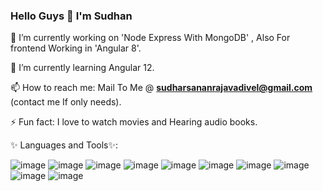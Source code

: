 ### Hello Guys 👋 I'm Sudhan
   
   🔭 I’m currently working on 'Node Express With MongoDB' , Also For frontend Working in 'Angular 8'.
   
   🌱 I’m currently learning Angular 12.
   
   📫 How to reach me:  Mail To Me @ **sudharsananrajavadivel@gmail.com** (contact me If only needs).
   
   ⚡ Fun fact: I love to watch movies and Hearing audio books.
   
  ✨ Languages and Tools✨:
   
   ![image](https://user-images.githubusercontent.com/42274613/182118909-eda0af81-f2dd-4ac0-b868-cf25b732b455.png)
   ![image](https://user-images.githubusercontent.com/42274613/182119186-28b37f15-c4e6-4796-adf8-f5ff4e38569a.png)
   ![image](https://user-images.githubusercontent.com/42274613/182119231-382c4a79-9a61-4d12-a324-1d9e8d88d66c.png)
   ![image](https://user-images.githubusercontent.com/42274613/182119301-e225c977-0d4b-486e-a5a0-9e562131345b.png)
   ![image](https://user-images.githubusercontent.com/42274613/182119381-bac55ae2-c88e-428c-ad81-ff69d80ebc02.png)
   ![image](https://user-images.githubusercontent.com/42274613/182119407-ddc44063-e214-47f7-88c9-466b8ad9871b.png)
   ![image](https://user-images.githubusercontent.com/42274613/182119482-577c40fd-e36a-4ac0-b419-35d77a9c86bf.png)
   ![image](https://user-images.githubusercontent.com/42274613/182119534-96260366-a262-495f-8696-de06f986392d.png)
   ![image](https://user-images.githubusercontent.com/42274613/182119593-9895c252-6e07-4a65-9a24-0fc1c35e52d1.png)
   ![image](https://user-images.githubusercontent.com/42274613/182119794-9ec81e3f-6657-45c6-9a45-7c877b2c5308.png)
   
   






         
<!--
**sudhan87/sudhan87** is a ✨ _special_ ✨ repository because its `README.md` (this file) appears on your GitHub profile.

Here are some ideas to get you started:

- 🔭 I’m currently working on ...
- 🌱 I’m currently learning ...
- 👯 I’m looking to collaborate on ...
- 🤔 I’m looking for help with ...
- 💬 Ask me about ...
- 📫 How to reach me: ...
- 😄 Pronouns: ...
- ⚡ Fun fact: ...
-->
